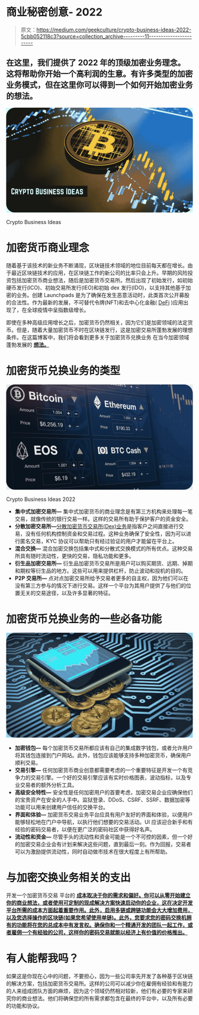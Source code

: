# 商业秘密创意- 2022

> 原文：<https://medium.com/geekculture/crypto-business-ideas-2022-5cbb052118c3?source=collection_archive---------11----------------------->

## 在这里，我们提供了 2022 年的顶级加密业务理念。这将帮助你开始一个高利润的生意。有许多类型的加密业务模式，但在这里你可以得到一个如何开始加密业务的想法。

![](img/c692d914b6e09dc93dca69a90bf9d693.png)

Crypto Business Ideas

# 加密货币商业理念

随着基于该技术的新业务不断涌现，区块链技术领域的地位目前每天都在增长。由于最近区块链技术的应用，在区块链工作的新公司的比率只会上升。早期的风险投资包括加密货币商业想法，随后是加密货币交易所。然后出现了初始发行，如初始硬币发行(ICO)、初始交易所发行(IEO)和初始 dex 发行(IDO)，以支持其他基于加密的业务。创建 Launchpads 是为了确保在发生恶意活动时，此类首次公开募股的合法性。作为最新的发展，不可替代令牌(NFT)和去中心化金融( [DeFi](https://en.wikipedia.org/wiki/Defi) )应用出现了，在全球疫情中呈指数级增长。

即使在多种高级应用增长之后，加密货币仍然相关，因为它们是加密领域的法定货币。但是，随着大量加密货币不时在区块链发行，这是加密交易所蓬勃发展的理想条件。在这篇博客中，我们将会看到更多关于加密货币兑换业务 在当今加密领域蓬勃发展的 [**想法。**](https://bit.ly/36x96k0)

# 加密货币兑换业务的类型

![](img/e9c1d693f601c2de4ecb2da492b6b6cd.png)

Crypto Business Ideas 2022

*   **集中式加密交易所—** 集中式加密货币的商业理念是有第三方机构来处理每一笔交易，就像传统的银行交易一样。这样的交易所有助于保护客户的资金安全。
*   **分散加密交易所—**[分散加密货币交易所(Dex)业务](https://bit.ly/36x96k0)是指客户之间直接进行交易，没有任何机构控制资金和交易过程。这种业务确保了安全性，因为可以进行匿名交易，KYC 协议可以帮助只有经过验证的用户才能留在平台上。
*   **混合交换—** 混合加密交换包括集中式和分散式交换模式的所有优点。这种交易所具有随时流动性，更快的交易，隐私功能和更多。
*   **衍生品加密交易所—** 衍生品加密货币交易所是用户可以购买期货、远期、掉期和期权等衍生品的地方。这些可以用来提供杠杆，防止波动和投机的目的。
*   **P2P 交易所—** 点对点加密交易所给予交易者更多的自主权，因为他们可以在没有第三方参与的情况下进行交易。这样一个平台为其用户提供了与他们的位置无关的交易途径，以及许多显著的特征。

# 加密货币兑换业务的一些必备功能

![](img/87d31bdb76f71d65375062c43334828c.png)

*   **加密钱包—** 每个加密货币交易所都应该有自己的集成数字钱包，或者允许用户将其钱包连接到门户网站。此外，钱包应该能够支持多种加密货币，确保用户顺利交易。
*   **交易引擎—** 任何加密货币商业创意都需要考虑的一个重要特征是开发一个有竞争力的交易引擎。一个好的交易引擎应该有实时价格图表，波动指标，以及专业交易者的额外分析工具。
*   **高级安全特性—** 安全性是任何加密用户的首要考虑，加密交易企业应确保他们的宝贵资产在安全的人手中。监狱登录、DDoS、CSRF、SSRF、数据加密等功能可以用来创建用户信任的交换平台。
*   **界面和体验—** 加密货币交易业务平台应具有用户友好的界面和体验，以便用户能够轻松地在门户中导航，以执行他们想要的交易活动。UI 应该迎合新手和有经验的密码交易者，以便在更广泛的密码社区中获得好名声。
*   **流动性和资金—** 尽管手头的流动性和资金可能是一个不可控的因素，但一个好的加密交易企业会有计划来解决这些问题，直到最后一刻。作为回报，交易者可以为激励提供流动性，同时自动做市技术在很大程度上有所帮助。

# 与加密交换业务相关的支出

开发一个加密货币交易 平台的 [**成本取决于你的需求和偏好。你可以从零开始建立你的商业想法，或者使用可定制的现成解决方案快速启动你的企业，这在决定开发平台所需的成本方面起着重要作用。此外，启用多链或跨链功能会大大增加费用，以及您选择操作的区块链(如果您希望使用单链)。此外，您要求您的密码交换机拥有的功能将在您的总成本中有发言权。确保你和一个精通开发的团队一起工作，或者雇佣一个有经验的公司，这样你的密码交易就能以经济上有价值的价格推出。**](https://bit.ly/3IFbtyt)

# 有人能帮我吗？

如果这是你现在心中的问题，不要担心，因为一些公司率先开发了各种基于区块链的解决方案，包括加密货币交易所。这样的公司可以减少你在雇佣有经验和有能力的人来组成团队方面的麻烦，因为这个领域仍然相对较新，他们有必要的专家来研究你的商业想法。他们将确保您的所有需求都包含在最终的平台中，以及所有必要的功能和协议。
